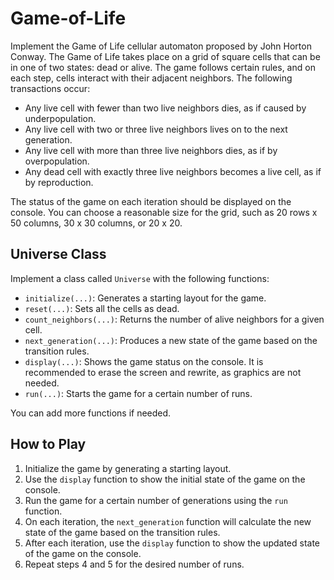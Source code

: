 # Game-of-Life

Implement the Game of Life cellular automaton proposed by John Horton Conway. The Game of Life takes place on a grid of square cells that can be in one of two states: dead or alive. The game follows certain rules, and on each step, cells interact with their adjacent neighbors. The following transactions occur:

- Any live cell with fewer than two live neighbors dies, as if caused by underpopulation.
- Any live cell with two or three live neighbors lives on to the next generation.
- Any live cell with more than three live neighbors dies, as if by overpopulation.
- Any dead cell with exactly three live neighbors becomes a live cell, as if by reproduction.

The status of the game on each iteration should be displayed on the console. You can choose a reasonable size for the grid, such as 20 rows x 50 columns, 30 x 30 columns, or 20 x 20.

## Universe Class

Implement a class called `Universe` with the following functions:

- `initialize(...)`: Generates a starting layout for the game.
- `reset(...)`: Sets all the cells as dead.
- `count_neighbors(...)`: Returns the number of alive neighbors for a given cell.
- `next_generation(...)`: Produces a new state of the game based on the transition rules.
- `display(...)`: Shows the game status on the console. It is recommended to erase the screen and rewrite, as graphics are not needed.
- `run(...)`: Starts the game for a certain number of runs.

You can add more functions if needed.

## How to Play

1. Initialize the game by generating a starting layout.
2. Use the `display` function to show the initial state of the game on the console.
3. Run the game for a certain number of generations using the `run` function.
4. On each iteration, the `next_generation` function will calculate the new state of the game based on the transition rules.
5. After each iteration, use the `display` function to show the updated state of the game on the console.
6. Repeat steps 4 and 5 for the desired number of runs.




